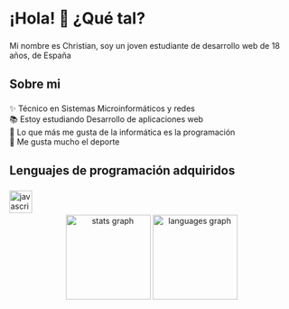 <h1 align="left">¡Hola! 👋 ¿Qué tal?</h1>

###

<p align="left">Mi nombre es Christian, soy un joven estudiante de desarrollo web de 18 años, de España</p>

###

<h2 align="left">Sobre mi</h2>

###

<p align="left">✨ Técnico en Sistemas Microinformáticos y redes<br>📚 Estoy estudiando Desarrollo de aplicaciones web<br>🎯 Lo que más me gusta de la informática es la programación<br>🎲 Me gusta mucho el deporte</p>

###

<h2 align="left">Lenguajes de programación adquiridos</h2>

###

<div align="left">
  <img src="https://cdn.jsdelivr.net/gh/devicons/devicon/icons/javascript/javascript-original.svg" height="40" alt="javascript logo"  />
  <img width="12" />
</div>
<div align="center">
  <img src="https://github-readme-stats.vercel.app/api?username=maurodesouza&hide_title=false&hide_rank=false&show_icons=true&include_all_commits=true&count_private=true&disable_animations=false&theme=dracula&locale=en&hide_border=false" height="150" alt="stats graph"  />
  <img src="https://github-readme-stats.vercel.app/api/top-langs?username=maurodesouza&locale=en&hide_title=false&layout=compact&card_width=320&langs_count=5&theme=dracula&hide_border=false.es" height="150" alt="languages graph"  />
</div>

###
